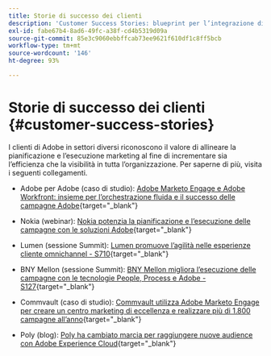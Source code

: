 ```yaml
---
title: Storie di successo dei clienti
description: 'Customer Success Stories: blueprint per l’integrazione di Marketo Engage e Workfront'
exl-id: fabe67b4-8ad6-49fc-a38f-cd4b5319d09a
source-git-commit: 85e3c9060ebbffcab73ee9621f610df1c8ff5bcb
workflow-type: tm+mt
source-wordcount: '146'
ht-degree: 93%

---
```


# Storie di successo dei clienti {#customer-success-stories}

I clienti di Adobe in settori diversi riconoscono il valore di allineare la pianificazione e l’esecuzione marketing al fine di incrementare sia l’efficienza che la visibilità in tutta l’organizzazione. Per saperne di più, visita i seguenti collegamenti.

* Adobe per Adobe (caso di studio): [Adobe Marketo Engage e Adobe Workfront: insieme per l’orchestrazione fluida e il successo delle campagne Adobe](https://business.adobe.com/it/customer-success-stories/adobe-campaign-orchestration-case-study){target="_blank"}

* Nokia (webinar): [Nokia potenzia la pianificazione e l’esecuzione delle campagne con le soluzioni Adobe](https://engage.adobe.com/MarWF22Q4WBR-Registration.html){target="_blank"}

* Lumen (sessione Summit): [Lumen promuove l’agilità nelle esperienze cliente omnichannel - S710](https://business.adobe.com/it/summit/2022/sessions/how-lumen-drives-agility-for-omnichannel-customer-s710.html){target="_blank"}

* BNY Mellon (sessione Summit): [BNY Mellon migliora l’esecuzione delle campagne con le tecnologie People, Process e Adobe - S127](https://business.adobe.com/events/experience-makers-live/2022/sessions/how-bny-mellon-improved-campaign-execution-with-pe-s127.html){target="_blank"}

* Commvault (caso di studio): [Commvault utilizza Adobe Marketo Engage per creare un centro marketing di eccellenza e realizzare più di 1.800 campagne all’anno](https://business.adobe.com/it/customer-success-stories/commvault-case-study){target="_blank"}

* Poly (blog): [Poly ha cambiato marcia per raggiungere nuove audience con Adobe Experience Cloud](https://business.adobe.com/blog/basics/how-poly-shifted-gears-reach-new-audiences-adobe-experience-cloud){target="_blank"}
